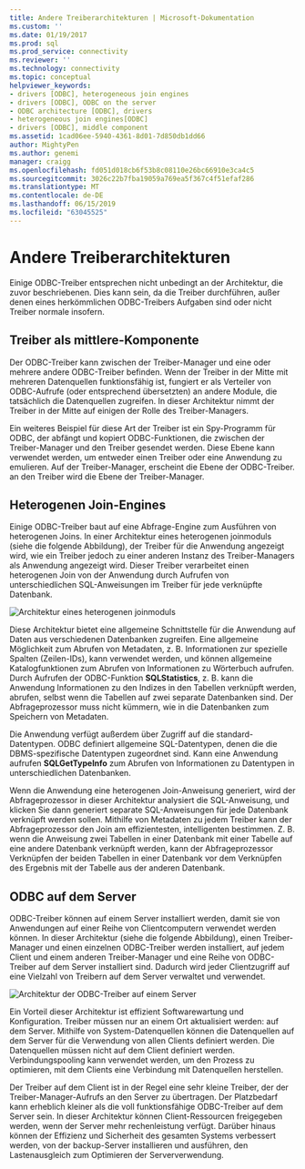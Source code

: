 ```yaml
---
title: Andere Treiberarchitekturen | Microsoft-Dokumentation
ms.custom: ''
ms.date: 01/19/2017
ms.prod: sql
ms.prod_service: connectivity
ms.reviewer: ''
ms.technology: connectivity
ms.topic: conceptual
helpviewer_keywords:
- drivers [ODBC], heterogeneous join engines
- drivers [ODBC], ODBC on the server
- ODBC architecture [ODBC], drivers
- heterogeneous join engines[ODBC]
- drivers [ODBC], middle component
ms.assetid: 1cad06ee-5940-4361-8d01-7d850db1dd66
author: MightyPen
ms.author: genemi
manager: craigg
ms.openlocfilehash: fd051d018cb6f53b8c08110e26bc66910e3ca4c5
ms.sourcegitcommit: 3026c22b7fba19059a769ea5f367c4f51efaf286
ms.translationtype: MT
ms.contentlocale: de-DE
ms.lasthandoff: 06/15/2019
ms.locfileid: "63045525"
---
```

# <a name="other-driver-architectures"></a>Andere Treiberarchitekturen
Einige ODBC-Treiber entsprechen nicht unbedingt an der Architektur, die zuvor beschriebenen. Dies kann sein, da die Treiber durchführen, außer denen eines herkömmlichen ODBC-Treibers Aufgaben sind oder nicht Treiber normale insofern.  
  
## <a name="driver-as-a-middle-component"></a>Treiber als mittlere-Komponente  
 Der ODBC-Treiber kann zwischen der Treiber-Manager und eine oder mehrere andere ODBC-Treiber befinden. Wenn der Treiber in der Mitte mit mehreren Datenquellen funktionsfähig ist, fungiert er als Verteiler von ODBC-Aufrufe (oder entsprechend übersetzten) an andere Module, die tatsächlich die Datenquellen zugreifen. In dieser Architektur nimmt der Treiber in der Mitte auf einigen der Rolle des Treiber-Managers.  
  
 Ein weiteres Beispiel für diese Art der Treiber ist ein Spy-Programm für ODBC, der abfängt und kopiert ODBC-Funktionen, die zwischen der Treiber-Manager und den Treiber gesendet werden. Diese Ebene kann verwendet werden, um entweder einen Treiber oder eine Anwendung zu emulieren. Auf der Treiber-Manager, erscheint die Ebene der ODBC-Treiber. an den Treiber wird die Ebene der Treiber-Manager.  
  
## <a name="heterogeneous-join-engines"></a>Heterogenen Join-Engines  
 Einige ODBC-Treiber baut auf eine Abfrage-Engine zum Ausführen von heterogenen Joins. In einer Architektur eines heterogenen joinmoduls (siehe die folgende Abbildung), der Treiber für die Anwendung angezeigt wird, wie ein Treiber jedoch zu einer anderen Instanz des Treiber-Managers als Anwendung angezeigt wird. Dieser Treiber verarbeitet einen heterogenen Join von der Anwendung durch Aufrufen von unterschiedlichen SQL-Anweisungen im Treiber für jede verknüpfte Datenbank.  
  
 ![Architektur eines heterogenen joinmoduls](../../odbc/reference/media/fig3-4.gif "fig3-4")  
  
 Diese Architektur bietet eine allgemeine Schnittstelle für die Anwendung auf Daten aus verschiedenen Datenbanken zugreifen. Eine allgemeine Möglichkeit zum Abrufen von Metadaten, z. B. Informationen zur spezielle Spalten (Zeilen-IDs), kann verwendet werden, und können allgemeine Katalogfunktionen zum Abrufen von Informationen zu Wörterbuch aufrufen. Durch Aufrufen der ODBC-Funktion **SQLStatistics**, z. B. kann die Anwendung Informationen zu den Indizes in den Tabellen verknüpft werden, abrufen, selbst wenn die Tabellen auf zwei separate Datenbanken sind. Der Abfrageprozessor muss nicht kümmern, wie in die Datenbanken zum Speichern von Metadaten.  
  
 Die Anwendung verfügt außerdem über Zugriff auf die standard-Datentypen. ODBC definiert allgemeine SQL-Datentypen, denen die die DBMS-spezifische Datentypen zugeordnet sind. Kann eine Anwendung aufrufen **SQLGetTypeInfo** zum Abrufen von Informationen zu Datentypen in unterschiedlichen Datenbanken.  
  
 Wenn die Anwendung eine heterogenen Join-Anweisung generiert, wird der Abfrageprozessor in dieser Architektur analysiert die SQL-Anweisung, und klicken Sie dann generiert separate SQL-Anweisungen für jede Datenbank verknüpft werden sollen. Mithilfe von Metadaten zu jedem Treiber kann der Abfrageprozessor den Join am effizientesten, intelligenten bestimmen. Z. B. wenn die Anweisung zwei Tabellen in einer Datenbank mit einer Tabelle auf eine andere Datenbank verknüpft werden, kann der Abfrageprozessor Verknüpfen der beiden Tabellen in einer Datenbank vor dem Verknüpfen des Ergebnis mit der Tabelle aus der anderen Datenbank.  
  
## <a name="odbc-on-the-server"></a>ODBC auf dem Server  
 ODBC-Treiber können auf einem Server installiert werden, damit sie von Anwendungen auf einer Reihe von Clientcomputern verwendet werden können. In dieser Architektur (siehe die folgende Abbildung), einen Treiber-Manager und einen einzelnen ODBC-Treiber werden installiert, auf jedem Client und einem anderen Treiber-Manager und eine Reihe von ODBC-Treiber auf dem Server installiert sind. Dadurch wird jeder Clientzugriff auf eine Vielzahl von Treibern auf dem Server verwaltet und verwendet.  
  
 ![Architektur der ODBC-Treiber auf einem Server](../../odbc/reference/media/fig3-5.gif "FIG3-5")  
  
 Ein Vorteil dieser Architektur ist effizient Softwarewartung und Konfiguration. Treiber müssen nur an einem Ort aktualisiert werden: auf dem Server. Mithilfe von System-Datenquellen können die Datenquellen auf dem Server für die Verwendung von allen Clients definiert werden. Die Datenquellen müssen nicht auf dem Client definiert werden. Verbindungspooling kann verwendet werden, um den Prozess zu optimieren, mit dem Clients eine Verbindung mit Datenquellen herstellen.  
  
 Der Treiber auf dem Client ist in der Regel eine sehr kleine Treiber, der der Treiber-Manager-Aufrufs an den Server zu übertragen. Der Platzbedarf kann erheblich kleiner als die voll funktionsfähige ODBC-Treiber auf dem Server sein. In dieser Architektur können Client-Ressourcen freigegeben werden, wenn der Server mehr rechenleistung verfügt. Darüber hinaus können der Effizienz und Sicherheit des gesamten Systems verbessert werden, von der backup-Server installieren und ausführen, den Lastenausgleich zum Optimieren der Serververwendung.

